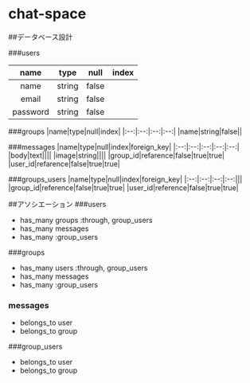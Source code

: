 chat-space
====
##データベース設計

###users

|name|type|null|index|
|:--:|:--:|:--:|:--:|
|name|string|false||
|email|string|false||
|password|string|false||

###groups
|name|type|null|index|
|:--:|:--:|:--:|:--:|
|name|string|false||

###messages
|name|type|null|index|foreign_key|
|:--:|:--:|:--:|:--:|:--:|
|body|text||||
|image|string||||
|group_id|refarence|false|true|true|
|user_id|refarence|false|true|true|

###groups_users
|name|type|null|index|foreign_key|
|:--:|:--:|:--:|:--:|||
|group_id|reference|false|true|true|
|user_id|reference|false|true|true|


##アソシエーション
###users
* has_many groups :through, group_users
* has_many messages
* has_many :group_users

###groups
* has_many users :through, group_users
* has_many messages
* has_many :group_users

### messages
* belongs_to user
* belongs_to group

###group_users
* belongs_to user
* belongs_to group
